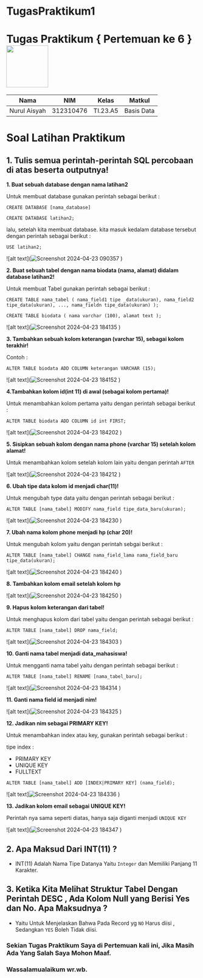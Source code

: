 # TugasPraktikum1
# Tugas Praktikum { Pertemuan ke 6 } <img src=https://qph.fs.quoracdn.net/main-qimg-648763cc041459725b62108f4fdf5b91 width="110px" >
|**Nama**|**NIM**|**Kelas**|**Matkul**|
|----|---|-----|------|
|Nurul Aisyah|312310476|TI.23.A5|Basis Data|

# Soal Latihan Praktikum
## 1. Tulis semua perintah-perintah SQL percobaan di atas beserta outputnya!

**1. Buat sebuah database dengan nama latihan2**

Untuk membuat database gunakan perintah sebagai berikut :

`CREATE DATABASE [nama_database]`

`CREATE DATABASE latihan2;`

lalu, setelah kita membuat database. kita masuk kedalam database tersebut dengan perintah sebagai berikut :

`USE latihan2;`

![alt text](![Screenshot 2024-04-23 090357](https://github.com/nurulaisyah14/TugasPraktikum1/assets/148174512/64ae7bff-2316-4f8e-be58-cc5b80fa9b73)
)

**2. Buat sebuah tabel dengan nama biodata (nama, alamat) didalam database latihan2!**

Untuk membuat Tabel gunakan perintah sebagai berikut :

`CREATE TABLE nama_tabel (
    nama_field1 tipe _data(ukuran), nama_field2 tipe_data(ukuran), ..., nama_fieldn tipe_data(ukuran)
    );`

`CREATE TABLE biodata (
    nama varchar (100),
    alamat text
    );`

![alt text](![Screenshot 2024-04-23 184135](https://github.com/nurulaisyah14/TugasPraktikum1/assets/148174512/3e41c110-b33c-4711-9dbd-97458e4058b5)
)

**3. Tambahkan sebuah kolom keterangan (varchar 15), sebagai kolom terakhir!**

Contoh :

`ALTER TABLE biodata ADD COLUMN keterangan VARCHAR (15);`

![alt text](![Screenshot 2024-04-23 184152](https://github.com/nurulaisyah14/TugasPraktikum1/assets/148174512/37137a18-7491-4f4b-9ef9-c313a15bec65)
)

**4.Tambahkan kolom id(int 11) di awal (sebagai kolom pertama)!**

Untuk menambahkan kolom pertama yaitu dengan perintah sebagai berikut :

`ALTER TABLE biodata ADD COLUMN id int FIRST; `

![alt text](![Screenshot 2024-04-23 184202](https://github.com/nurulaisyah14/TugasPraktikum1/assets/148174512/5e19eec7-1e20-4645-80d1-43cca7a9ee37)
)

**5. Sisipkan sebuah kolom dengan nama phone (varchar 15) setelah kolom alamat!**

Untuk menambahkan kolom setelah kolom lain yaitu dengan perintah `AFTER`

![alt text](![Screenshot 2024-04-23 184212](https://github.com/nurulaisyah14/TugasPraktikum1/assets/148174512/f534486b-d243-4663-8148-6c7f023828a6)
)

**6. Ubah tipe data kolom id menjadi char(11)!**

Untuk mengubah type data yaitu dengan perintah sebagai berikut :

`ALTER TABLE [nama_tabel] MODIFY nama_field tipe_data_baru(ukuran);`

![alt text](![Screenshot 2024-04-23 184230](https://github.com/nurulaisyah14/TugasPraktikum1/assets/148174512/688a398b-cbb0-4b14-92c2-d361f4a50c72)
)

**7. Ubah nama kolom phone menjadi hp (char 20)!**

Untuk mengubah kolom yaitu dengan perintah sebgai berikut :

`ALTER TABLE [nama_tabel] CHANGE nama_field_lama nama_field_baru tipe_data(ukuran);`

![alt text](![Screenshot 2024-04-23 184240](https://github.com/nurulaisyah14/TugasPraktikum1/assets/148174512/e3a89468-4893-461e-9482-39f60c7fb308)
)

**8. Tambahkan kolom email setelah kolom hp**

![alt text](![Screenshot 2024-04-23 184250](https://github.com/nurulaisyah14/TugasPraktikum1/assets/148174512/e1c82759-4547-4940-a957-897c575efc93)
)

**9. Hapus kolom keterangan dari tabel!**

Untuk menghapus kolom dari tabel yaitu dengan perintah sebagai berikut :

`ALTER TABLE [nama_tabel] DROP nama_field;`

![alt text](![Screenshot 2024-04-23 184303](https://github.com/nurulaisyah14/TugasPraktikum1/assets/148174512/e29f576a-b9c3-400c-b6e1-d0b90950187c)
)

**10. Ganti nama tabel menjadi data_mahasiswa!**

Untuk mengganti nama tabel yaitu dengan perintah sebagai berikut :

`ALTER TABLE [nama_tabel] RENAME [nama_tabel_baru];`

![alt text](![Screenshot 2024-04-23 184314](https://github.com/nurulaisyah14/TugasPraktikum1/assets/148174512/b8508c05-f07f-47d7-a918-a48c4119c69b)
)

**11. Ganti nama field id menjadi nim!**

![alt text](![Screenshot 2024-04-23 184325](https://github.com/nurulaisyah14/TugasPraktikum1/assets/148174512/cc914cd3-cc19-4183-a1c9-39abb466f679)
)

**12. Jadikan nim sebagai PRIMARY KEY!**

Untuk menambahkan index atau key, gunakan perintah sebagai berikut :

tipe index :

- PRIMARY KEY
- UNIQUE KEY
- FULLTEXT

`ALTER TABLE [nama_tabel] ADD [INDEX|PRIMARY KEY] (nama_field);`

![alt text]![Screenshot 2024-04-23 184336](https://github.com/nurulaisyah14/TugasPraktikum1/assets/148174512/93e136f8-b8a6-4248-b3d2-93255cd1ebad)
)

**13. Jadikan kolom email sebagai UNIQUE KEY!**

Perintah nya sama seperti diatas, hanya saja diganti menjadi `UNIQUE KEY`

![alt text](![Screenshot 2024-04-23 184347](https://github.com/nurulaisyah14/TugasPraktikum1/assets/148174512/5e84fea8-21a7-442b-a4b7-e99af1ddcf8e)
)


## 2. Apa Maksud Dari INT(11) ?

- INT(11) Adalah Nama Tipe Datanya Yaitu `Integer` dan Memiliki Panjang 11 Karakter.

## 3. Ketika Kita Melihat Struktur Tabel Dengan Perintah DESC , Ada Kolom Null yang Berisi Yes dan No. Apa Maksudnya ?

- Yaitu Untuk Menjelaskan Bahwa Pada Record yg `NO` Harus diisi , Sedangkan `YES` Boleh Tidak diisi.


### Sekian Tugas Praktikum Saya di Pertemuan kali ini, Jika Masih Ada Yang Salah Saya Mohon Maaf.
### Wassalamualaikum wr.wb. 
